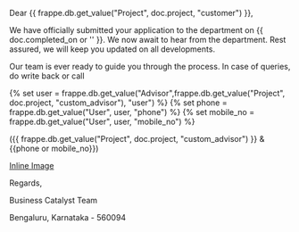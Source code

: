 <style>
    table {
      border-collapse: collapse;
      border-spacing: 0;
    }
    td{
        padding-left : 3px;
    }
</style>
<p>Dear {{ frappe.db.get_value("Project", doc.project, "customer") }},</p>

<p>We have officially submitted your application to the department on {{ doc.completed_on  or '' }}. We now await to hear from the department. Rest assured, we will keep you updated on all developments.</p>

<p>Our team is ever ready to guide you through the process. In case of queries, do write back or call</p>

<p>{% set user = frappe.db.get_value("Advisor",frappe.db.get_value("Project", doc.project, "custom_advisor"), "user")  %}
{% set phone = frappe.db.get_value("User", user, "phone") %}
{% set mobile_no = frappe.db.get_value("User", user, "mobile_no") %}</p>

<p>({{ frappe.db.get_value("Project", doc.project, "custom_advisor") }} & {{phone or mobile_no}})</p>

<p><a href="https://drive.google.com/file/d/18-96LzZ5WnqHMx1WlRfL2Cs13CLPJI_M/view">Inline Image</a></p>

<p>Regards,</p>

<p>Business Catalyst Team</p>

<p>Bengaluru, Karnataka - 560094</p>
